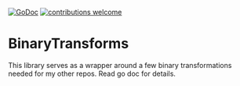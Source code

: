 [![GoDoc](https://godoc.org/github.com/AlecRandazzo/BinaryTransforms?status.png)](https://godoc.org/github.com/AlecRandazzo/BinaryTransforms) [![contributions welcome](https://img.shields.io/badge/contributions-welcome-brightgreen.svg?style=flat)](https://github.com/dwyl/esta/issues)

# BinaryTransforms

This library serves as a wrapper around a few binary transformations needed for my other repos. Read go doc for details.